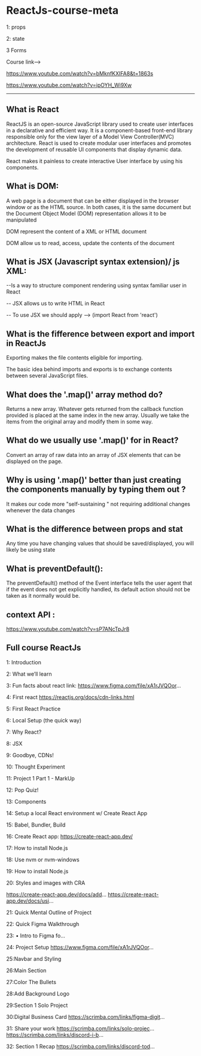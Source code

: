 # ReactJs-course-meta



1: props

2: state

3 Forms


Course link-->

https://www.youtube.com/watch?v=bMknfKXIFA8&t=1863s


https://www.youtube.com/watch?v=ipOYH_Wi9Xw



----------------------------------------------------


What is React
--------------



ReactJS is an open-source JavaScript library used to create user interfaces in a declarative and efficient way. It is a component-based front-end library responsible only for the view layer of a Model View Controller(MVC) architecture. React is used to create modular user interfaces and promotes the development of reusable UI components that display dynamic data.


React makes it painless to create interactive User interface by using his components.

What is DOM:
-----------

A web page is a document that can be either displayed in the browser window or as the HTML source. In both cases, it is the same document but the Document Object Model (DOM) representation allows it to be manipulated

DOM represent the content of a XML or HTML document

DOM allow us to read, access, update the contents of the document


What is JSX (Javascript syntax extension)/ js XML:
--------------------------------------------

--Is a way to structure component rendering using syntax familiar user in React

--  JSX allows us to write HTML in React

-- To use JSX we should apply --> (import React from 'react')


What is the fifference between export and import in ReactJs
-----------------------------------------------------------


Exporting makes the file contents eligible for importing.

The basic idea behind imports and exports is to exchange contents between several JavaScript files.




What does the '.map()' array method do?
-----------------------------------------

Returns a new array. Whatever gets returned from the callback
function provided is placed at the same index in the new array.
Usually we take the items from the original array and modify them in some way.

What do we usually use '.map()' for in React?
--------------------------------------------


Convert an array of raw data into an array of JSX elements that can be displayed on the page.


Why is using '.map()' better than just creating the components manually by typing them out ?
---------------------------------------------------------------------------------------


It makes our code more "self-sustaining " not requiring additional changes whenever the data changes


What is the difference between props and stat
--------------------------------------------------------------------


Any time you have changing values that should be saved/displayed, you will likely be using state



What is preventDefault():
-------------------------

The preventDefault() method of the Event interface tells the user agent that if the event does not get explicitly handled, its default action should not be taken as it normally would be.



context API :
-------------

https://www.youtube.com/watch?v=sP7ANcTpJr8







Full course ReactJs
---------------------


1: Introduction

2: What we’ll learn

3: Fun facts about react link: https://www.figma.com/file/xA1rJVQOor...

4: First react
https://reactjs.org/docs/cdn-links.html

5: First React Practice 

6: Local Setup (the quick way)

7: Why React?

8: JSX

9: Goodbye, CDNs!

10: Thought Experiment

11: Project 1 Part 1 - MarkUp

12: Pop Quiz!

13: Components

14: Setup a local React environment w/ Create React App

15: Babel, Bundler, Build

16: Create React app: https://create-react-app.dev/

17: How to install Node.js

18: Use nvm or nvm-windows

19: How to install Node.js

20: Styles and images with CRA

https://create-react-app.dev/docs/add...
https://create-react-app.dev/docs/usi...

21: Quick Mental Outline of Project 

22: Quick Figma Walkthrough
  

23:  • Intro to Figma fo...  

24: Project Setup
https://www.figma.com/file/xA1rJVQOor...

25:Navbar and Styling 

26:Main Section

27:Color The Bullets

28:Add Background Logo

29:Section 1 Solo Project

30:Digital Business Card https://scrimba.com/links/figma-digit...

31: Share your work https://scrimba.com/links/solo-projec... https://scrimba.com/links/discord-i-b...

32: Section 1 Recap 
https://scrimba.com/links/discord-tod...

